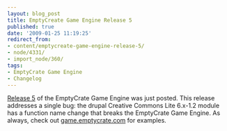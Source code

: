 ```yaml
---
layout: blog_post
title: EmptyCreate Game Engine Release 5
published: true
date: '2009-01-25 11:19:25'
redirect_from:
- content/emptycreate-game-engine-release-5/
- node/4331/
- import_node/360/
tags:
- EmptyCrate Game Engine
- Changelog
---
```


[Release 5](http://emptycrategameengine.googlecode.com) of the EmptyCrate Game Engine was just posted. This release addresses a single bug: the drupal Creative Commons Lite 6.x-1.2 module has a function name change that breaks the EmptyCrate Game Engine. As always, check out [game.emptycrate.com](http://game.emptycrate.com) for examples.

